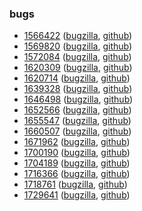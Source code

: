 ### bugs

- [1566422](1566422) ([bugzilla](https://bugzilla.mozilla.org/show_bug.cgi?id=1566422), [github](https://github.com/kashav/bugs/tree/master/1566422))
- [1569820](1569820) ([bugzilla](https://bugzilla.mozilla.org/show_bug.cgi?id=1569820), [github](https://github.com/kashav/bugs/tree/master/1569820))
- [1572084](1572084) ([bugzilla](https://bugzilla.mozilla.org/show_bug.cgi?id=1572084), [github](https://github.com/kashav/bugs/tree/master/1572084))
- [1620309](1620309) ([bugzilla](https://bugzilla.mozilla.org/show_bug.cgi?id=1620309), [github](https://github.com/kashav/bugs/tree/master/1620309))
- [1620714](1620714) ([bugzilla](https://bugzilla.mozilla.org/show_bug.cgi?id=1620714), [github](https://github.com/kashav/bugs/tree/master/1620714))
- [1639328](1639328) ([bugzilla](https://bugzilla.mozilla.org/show_bug.cgi?id=1639328), [github](https://github.com/kashav/bugs/tree/master/1639328))
- [1646498](1646498) ([bugzilla](https://bugzilla.mozilla.org/show_bug.cgi?id=1646498), [github](https://github.com/kashav/bugs/tree/master/1646498))
- [1652566](1652566) ([bugzilla](https://bugzilla.mozilla.org/show_bug.cgi?id=1652566), [github](https://github.com/kashav/bugs/tree/master/1652566))
- [1655547](1655547) ([bugzilla](https://bugzilla.mozilla.org/show_bug.cgi?id=1655547), [github](https://github.com/kashav/bugs/tree/master/1655547))
- [1660507](1660507) ([bugzilla](https://bugzilla.mozilla.org/show_bug.cgi?id=1660507), [github](https://github.com/kashav/bugs/tree/master/1660507))
- [1671962](1671962) ([bugzilla](https://bugzilla.mozilla.org/show_bug.cgi?id=1671962), [github](https://github.com/kashav/bugs/tree/master/1671962))
- [1700190](1700190) ([bugzilla](https://bugzilla.mozilla.org/show_bug.cgi?id=1700190), [github](https://github.com/kashav/bugs/tree/master/1700190))
- [1704189](1704189) ([bugzilla](https://bugzilla.mozilla.org/show_bug.cgi?id=1704189), [github](https://github.com/kashav/bugs/tree/master/1704189))
- [1716366](1716366) ([bugzilla](https://bugzilla.mozilla.org/show_bug.cgi?id=1716366), [github](https://github.com/kashav/bugs/tree/master/1716366))
- [1718761](1718761) ([bugzilla](https://bugzilla.mozilla.org/show_bug.cgi?id=1718761), [github](https://github.com/kashav/bugs/tree/master/1718761))
- [1729641](1729641) ([bugzilla](https://bugzilla.mozilla.org/show_bug.cgi?id=1729641), [github](https://github.com/kashav/bugs/tree/master/1729641))
